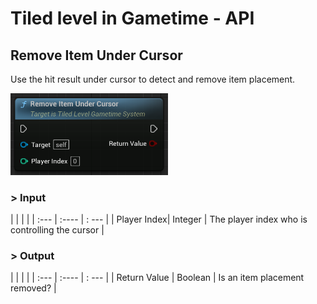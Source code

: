 # Tiled level in Gametime - API
## Remove Item Under Cursor

Use the hit result under cursor to detect and remove item placement.

<img src="https://raw.githubusercontent.com/even311379/TiledLevel/main/_media/GametimeAPI/RemoveItem_UnderCursor.png" alt="drawing" width="50%"/>

### > Input
|             |         |       |
| :---        | :----   | : --- |
| Player Index| Integer | The player index who is controlling the cursor |

### > Output

|               |         |       |
| :---          | :----   | : --- |
| Return Value  | Boolean |  Is an item placement removed? |
